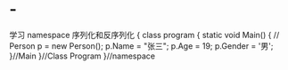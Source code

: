 # -
学习
namespace 序列化和反序列化
{
    class program
    {
        static void Main()
        {
            //
            Person p = new Person();
            p.Name = "张三";
            p.Age = 19;
            p.Gender = '男';
        }//Main
    }//Class Program
}//namespace
